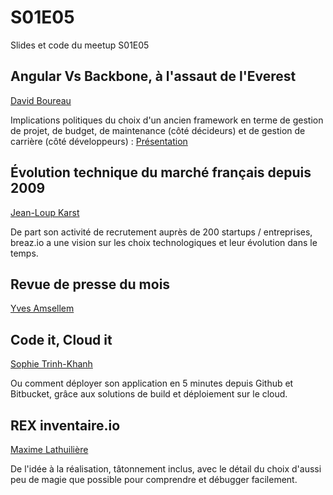# S01E05
Slides et code du meetup S01E05

Angular Vs Backbone, à l'assaut de l'Everest
-----------------------------------

[David Boureau](https://twitter.com/davidb583)

Implications politiques du choix d'un ancien framework en terme de gestion de projet, de budget, de maintenance (côté décideurs) et de gestion de carrière (côté développeurs) : [Présentation](http://slides.com/davidborow/angular-vs-backbone/)

Évolution technique du marché français depuis 2009
-----------------------------------

[Jean-Loup Karst](https://twitter.com/jeanloupkarst)

De part son activité de recrutement auprès de 200 startups / entreprises, breaz.io a une vision sur les choix technologiques et leur évolution dans le temps.

Revue de presse du mois
-----------------------

[Yves Amsellem](http://twitter.com/amsellemyves)


Code it, Cloud it
-----------------

[Sophie Trinh-Khanh](http://s0phie.tk/)

Ou comment déployer son application en 5 minutes depuis Github et Bitbucket, grâce aux solutions de build et déploiement sur le cloud.


REX inventaire.io
-----------------

[Maxime Lathuilière](https://twitter.com/maxlath)

De l'idée à la réalisation, tâtonnement inclus, avec le détail du choix d'aussi peu de magie que possible pour comprendre et débugger facilement.
